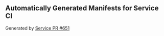 ## Automatically Generated Manifests for Service CI
Generated by [Service PR #651](https://github.com/trustyai-explainability/trustyai-explainability/pull/651)
